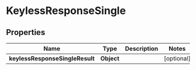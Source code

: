# KeylessResponseSingle

## Properties
Name | Type | Description | Notes
------------ | ------------- | ------------- | -------------
**keylessResponseSingleResult** | **Object** |  |  [optional]
